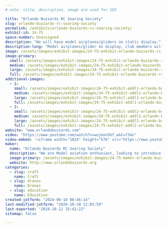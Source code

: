 ```yaml
---
# note: title, description, image are used for SEO

title: "Orlando Buzzards RC Soaring Society"
slug: orlando-buzzards-rc-soaring-society
permalink: /exhibits/orlando-buzzards-rc-soaring-society/
exhibit-id: 24-75
space-number: Unassigned
description: "We will have model airplanes/gliders on static display."
description-long: "Model airplanes/glider on display, club members will interact with visitors answering questions about model aviation, we will give out club information handouts."
image: /assets/images/exhibit-images/24-75-exhibit-orlando-buzzards-rc-soaring-society-img-3262-large.jpg
image-primary: 
  small: /assets/images/exhibit-images/24-75-exhibit-orlando-buzzards-rc-soaring-society-img-3262-small.jpg
  medium: /assets/images/exhibit-images/24-75-exhibit-orlando-buzzards-rc-soaring-society-img-3262-medium.jpg
  large: /assets/images/exhibit-images/24-75-exhibit-orlando-buzzards-rc-soaring-society-img-3262-large.jpg
  full: /assets/images/exhibit-images/24-75-exhibit-orlando-buzzards-rc-soaring-society-img-3262-full.jpg
additional-images: 
  - 1:
    small: /assets/images/exhibit-images/24-75-exhibit-addl1-orlando-buzzards-rc-soaring-society-img-3265-small.jpg
    medium: /assets/images/exhibit-images/24-75-exhibit-addl1-orlando-buzzards-rc-soaring-society-img-3265-medium.jpg
    large: /assets/images/exhibit-images/24-75-exhibit-addl1-orlando-buzzards-rc-soaring-society-img-3265-large.jpg
    full: /assets/images/exhibit-images/24-75-exhibit-addl1-orlando-buzzards-rc-soaring-society-img-3265-full.jpg
  - 2:
    small: /assets/images/exhibit-images/24-75-exhibit-addl2-orlando-buzzards-rc-soaring-society-img-3266-small.jpg
    medium: /assets/images/exhibit-images/24-75-exhibit-addl2-orlando-buzzards-rc-soaring-society-img-3266-medium.jpg
    large: /assets/images/exhibit-images/24-75-exhibit-addl2-orlando-buzzards-rc-soaring-society-img-3266-large.jpg
    full: /assets/images/exhibit-images/24-75-exhibit-addl2-orlando-buzzards-rc-soaring-society-img-3266-full.jpg
website: "www.orlandobuzzards.com"
video: "https://www.youtube.com/watch?v=wujmxn5bf_w&t=734s"
video-embed: '<iframe width="1024" height="576" src="https://www.youtube.com/embed/wujmxn5bf_w?feature=oembed" frameborder="0" allow="accelerometer; autoplay; clipboard-write; encrypted-media; gyroscope; picture-in-picture; web-share" referrerpolicy="strict-origin-when-cross-origin" allowfullscreen title="Christmas field Sep 2022"></iframe>'
maker: 
  name: "Orlando Buzzards RC Soaring Society"
  description: "We are Model aviation enthusiast, looking to introduce people to RC airplane/glider flying, we will have model airplanes on display."
  image-primary: /assets/images/exhibit-images/24-75-maker-orlando-buzzards-rc-soaring-society-buzzards-logo-final-medium.jpg
  website: http://www.orlandobuzzards.org
categories: 
  - slug: craft
    name: Craft
  - slug: drones
    name: Drones
  - slug: education
    name: Education
created-jotform: "2024-08-18 08:46:14"
last-modified-jotform: "2024-10-10 12:03:59"
last-exported: "2024-10-12 15:42:22"
sitemap: false

---
```


